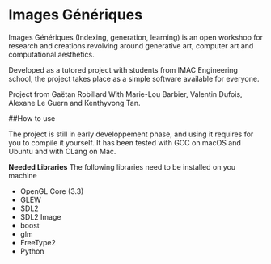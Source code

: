 # Images Génériques

Images Génériques (Indexing, generation, learning) is an open workshop for research and creations revolving around generative art, computer art and computational aesthetics.

Developed as a tutored project with students from IMAC Engineering school, the project takes place as a simple software available for everyone.

Project from Gaëtan Robillard
With Marie-Lou Barbier, Valentin Dufois, Alexane Le Guern and Kenthyvong Tan.

##How to use

The project is still in early developpement phase, and using it requires for you to compile it yourself.
It has been tested with GCC on macOS and Ubuntu and with CLang on Mac.

**Needed Libraries**
The following libraries need to be installed on you machine
* OpenGL Core (3.3)
* GLEW
* SDL2
* SDL2 Image
* boost
* glm
* FreeType2
* Python
